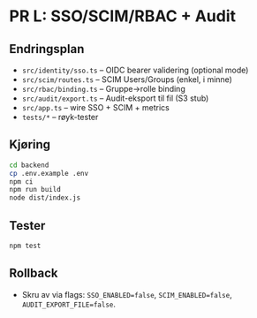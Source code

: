 # PR L: SSO/SCIM/RBAC + Audit

## Endringsplan
- `src/identity/sso.ts` – OIDC bearer validering (optional mode)
- `src/scim/routes.ts` – SCIM Users/Groups (enkel, i minne)
- `src/rbac/binding.ts` – Gruppe→rolle binding
- `src/audit/export.ts` – Audit-eksport til fil (S3 stub)
- `src/app.ts` – wire SSO + SCIM + metrics
- `tests/*` – røyk-tester

## Kjøring
```bash
cd backend
cp .env.example .env
npm ci
npm run build
node dist/index.js
```

## Tester
```bash
npm test
```

## Rollback
- Skru av via flags: `SSO_ENABLED=false`, `SCIM_ENABLED=false`, `AUDIT_EXPORT_FILE=false`.
